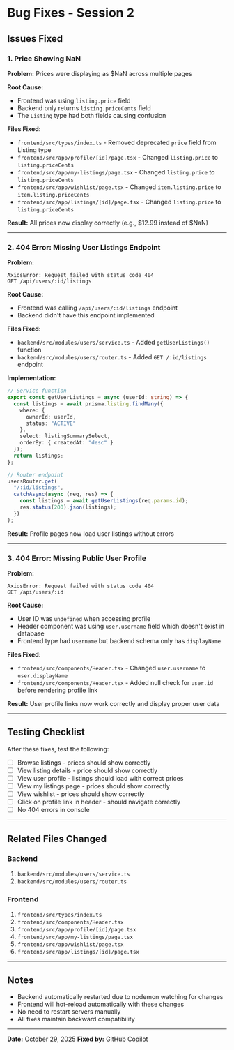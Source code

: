 # Bug Fixes - Session 2

## Issues Fixed

### 1. Price Showing NaN
**Problem:** Prices were displaying as $NaN across multiple pages

**Root Cause:** 
- Frontend was using `listing.price` field
- Backend only returns `listing.priceCents` field
- The `Listing` type had both fields causing confusion

**Files Fixed:**
- `frontend/src/types/index.ts` - Removed deprecated `price` field from Listing type
- `frontend/src/app/profile/[id]/page.tsx` - Changed `listing.price` to `listing.priceCents`
- `frontend/src/app/my-listings/page.tsx` - Changed `listing.price` to `listing.priceCents`
- `frontend/src/app/wishlist/page.tsx` - Changed `item.listing.price` to `item.listing.priceCents`
- `frontend/src/app/listings/[id]/page.tsx` - Changed `listing.price` to `listing.priceCents`

**Result:** All prices now display correctly (e.g., $12.99 instead of $NaN)

---

### 2. 404 Error: Missing User Listings Endpoint
**Problem:** 
```
AxiosError: Request failed with status code 404
GET /api/users/:id/listings
```

**Root Cause:** 
- Frontend was calling `/api/users/:id/listings` endpoint
- Backend didn't have this endpoint implemented

**Files Fixed:**
- `backend/src/modules/users/service.ts` - Added `getUserListings()` function
- `backend/src/modules/users/router.ts` - Added `GET /:id/listings` endpoint

**Implementation:**
```typescript
// Service function
export const getUserListings = async (userId: string) => {
  const listings = await prisma.listing.findMany({
    where: { 
      ownerId: userId,
      status: "ACTIVE"
    },
    select: listingSummarySelect,
    orderBy: { createdAt: "desc" }
  });
  return listings;
};

// Router endpoint
usersRouter.get(
  "/:id/listings",
  catchAsync(async (req, res) => {
    const listings = await getUserListings(req.params.id);
    res.status(200).json(listings);
  })
);
```

**Result:** Profile pages now load user listings without errors

---

### 3. 404 Error: Missing Public User Profile
**Problem:**
```
AxiosError: Request failed with status code 404
GET /api/users/:id
```

**Root Cause:**
- User ID was `undefined` when accessing profile
- Header component was using `user.username` field which doesn't exist in database
- Frontend type had `username` but backend schema only has `displayName`

**Files Fixed:**
- `frontend/src/components/Header.tsx` - Changed `user.username` to `user.displayName`
- `frontend/src/components/Header.tsx` - Added null check for `user.id` before rendering profile link

**Result:** User profile links now work correctly and display proper user data

---

## Testing Checklist

After these fixes, test the following:

- [ ] Browse listings - prices should show correctly
- [ ] View listing details - price should show correctly
- [ ] View user profile - listings should load with correct prices
- [ ] View my listings page - prices should show correctly
- [ ] View wishlist - prices should show correctly
- [ ] Click on profile link in header - should navigate correctly
- [ ] No 404 errors in console

---

## Related Files Changed

### Backend
1. `backend/src/modules/users/service.ts`
2. `backend/src/modules/users/router.ts`

### Frontend
1. `frontend/src/types/index.ts`
2. `frontend/src/components/Header.tsx`
3. `frontend/src/app/profile/[id]/page.tsx`
4. `frontend/src/app/my-listings/page.tsx`
5. `frontend/src/app/wishlist/page.tsx`
6. `frontend/src/app/listings/[id]/page.tsx`

---

## Notes

- Backend automatically restarted due to nodemon watching for changes
- Frontend will hot-reload automatically with these changes
- No need to restart servers manually
- All fixes maintain backward compatibility

---

**Date:** October 29, 2025
**Fixed by:** GitHub Copilot
